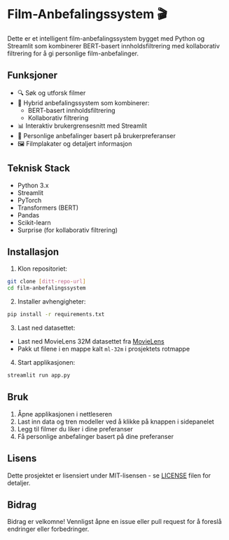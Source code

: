 # Film-Anbefalingssystem 🎬

Dette er et intelligent film-anbefalingssystem bygget med Python og Streamlit som kombinerer BERT-basert innholdsfiltrering med kollaborativ filtrering for å gi personlige film-anbefalinger.

## Funksjoner

- 🔍 Søk og utforsk filmer
- 🤖 Hybrid anbefalingssystem som kombinerer:
  - BERT-basert innholdsfiltrering
  - Kollaborativ filtrering
- 📊 Interaktiv brukergrensesnitt med Streamlit
- 🎯 Personlige anbefalinger basert på brukerpreferanser
- 🖼️ Filmplakater og detaljert informasjon

## Teknisk Stack

- Python 3.x
- Streamlit
- PyTorch
- Transformers (BERT)
- Pandas
- Scikit-learn
- Surprise (for kollaborativ filtrering)

## Installasjon

1. Klon repositoriet:
```bash
git clone [ditt-repo-url]
cd film-anbefalingssystem
```

2. Installer avhengigheter:
```bash
pip install -r requirements.txt
```

3. Last ned datasettet:
- Last ned MovieLens 32M datasettet fra [MovieLens](https://grouplens.org/datasets/movielens/)
- Pakk ut filene i en mappe kalt `ml-32m` i prosjektets rotmappe

4. Start applikasjonen:
```bash
streamlit run app.py
```

## Bruk

1. Åpne applikasjonen i nettleseren
2. Last inn data og tren modeller ved å klikke på knappen i sidepanelet
3. Legg til filmer du liker i dine preferanser
4. Få personlige anbefalinger basert på dine preferanser

## Lisens

Dette prosjektet er lisensiert under MIT-lisensen - se [LICENSE](LICENSE) filen for detaljer.

## Bidrag

Bidrag er velkomne! Vennligst åpne en issue eller pull request for å foreslå endringer eller forbedringer. 